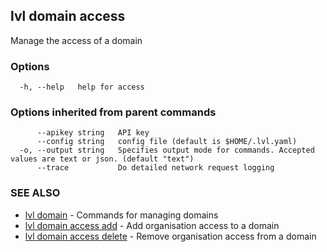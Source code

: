 ## lvl domain access

Manage the access of a domain

### Options

```
  -h, --help   help for access
```

### Options inherited from parent commands

```
      --apikey string   API key
      --config string   config file (default is $HOME/.lvl.yaml)
  -o, --output string   Specifies output mode for commands. Accepted values are text or json. (default "text")
      --trace           Do detailed network request logging
```

### SEE ALSO

* [lvl domain](lvl_domain.md)	 - Commands for managing domains
* [lvl domain access add](lvl_domain_access_add.md)	 - Add organisation access to a domain
* [lvl domain access delete](lvl_domain_access_delete.md)	 - Remove organisation access from a domain

